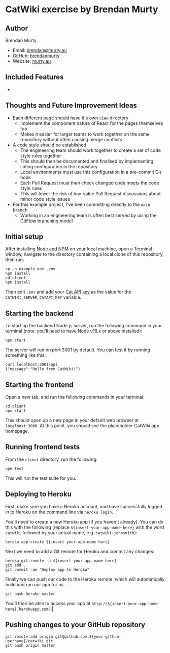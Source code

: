 # CatWiki exercise by Brendan Murty

## Author

Brendan Murty

- Email: [brendan@murty.au](mailto:brendan@murty.au)
- GitHub: [brendanmurty](https://github.com/brendanmurty)
- Website: [murty.au](https://murty.au)

## Included Features

- 

## Thoughts and Future Improvement Ideas

- Each different page should have it's own `view` directory
  - Implement the component nature of React for the pages themselves too
  - Makes it easier for larger teams to work together on the same repository without often causing merge conflicts
- A code style should be established
  - The engineering team should work together to create a set of code style rules together
  - This should then be documented and finalised by implementing linting configuration in the repository
  - Local environments must use this configuration in a pre-commit Git hook
  - Each Pull Request must then check changed code meets the code style rules
  - This will lower the risk of low-value Pull Request discussions about minor code style issues
- For this example project, I've been committing directly to the `main` branch
  - Working in an engineering team is often best served by using the [GitFlow branching model](https://www.atlassian.com/git/tutorials/comparing-workflows/gitflow-workflow)

## Initial setup

After installing [Node and NPM](https://nodejs.org/) on your local machine, open a Terminal window, navigate to the directory containing a local clone of this repository, then run: 

```
cp -n example.env .env
npm install
cd client
npm install
```

Then edit `.env` and add your [Cat API key](https://thecatapi.com/signup) as the value for the `CATWIKI_SERVER_CATAPI_KEY` variable.

## Starting the backend

To start up the backend Node.js server, run the following command in your
terminal (note: you'll need to have Node v16.x or above installed):

```
npm start
```

The server will run on port 3001 by default. You can test it by running
something like this:

```
curl localhost:3001/api
{"message":"Hello from CatWiki!"}
```

## Starting the frontend

Open a new tab, and run the following commands in your terminal:

```
cd client
npm start
```

This should open up a new page in your default web browser at `localhost:3000`.
At this point, you should see the placeholder CatWiki app homepage.

## Running frontend tests

From the `client` directory, run the following:

```
npm test
```

This will run the test suite for you.

## Deploying to Heroku

First, make sure you have a Heroku account, and have successfully logged
in to Heroku on the command line via `heroku login`.

You'll need to create a new Heroku app (if you haven't already). You can
do this with the following (replace `${insert-your-app-name-here}` with the
word `catwiki` followed by your actual name, e.g. `catwiki-johnsmith`):

```
heroku app:create ${insert-your-app-name-here}
```

Next we need to add a Git remote for Heroku and commit any changes:

```
heroku git:remote -a ${insert-your-app-name-here}
git add .
git commit -am "Deploy app to Heroku"
```

Finally we can push our code to the Heroku remote, which will automatically
build and run our app for us. 

```
git push heroku master
```

You'll then be able to access your app at 
`http://${insert-your-app-name-here}.herokuapp.com`! :tada:

## Pushing changes to your GitHub repository

```
git remote add origin git@github.com:${your-github-username}/catwiki.git
git push origin master
```
